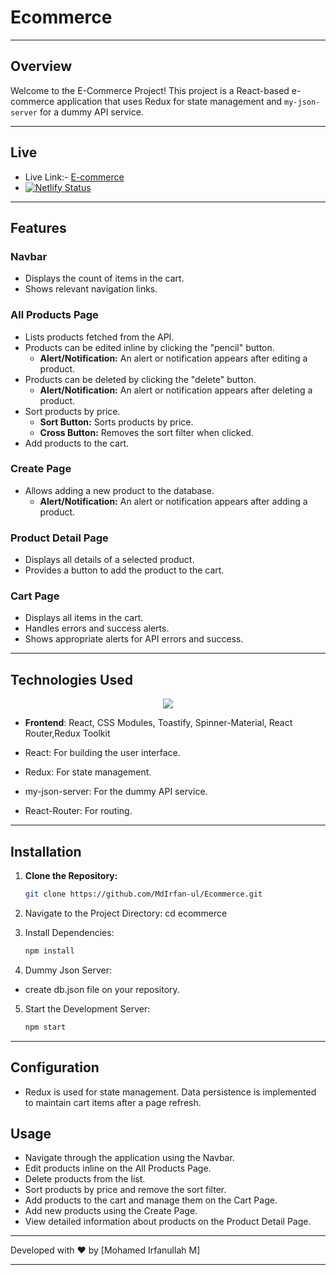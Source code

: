 # Ecommerce

___
## Overview 

Welcome to the E-Commerce Project! This project is a React-based e-commerce application that uses Redux for state management and `my-json-server` for a dummy API service. 
___

## Live

- Live Link:- <a href="https://ecomreactjs.netlify.app/" target=_blank>E-commerce</a>
- [![Netlify Status](https://api.netlify.com/api/v1/badges/4d7e909c-784e-4689-b7dd-c83e399341be/deploy-status)](https://app.netlify.com/sites/ecomreactjs/deploys)
___
## Features

### Navbar
- Displays the count of items in the cart.
- Shows relevant navigation links.

### All Products Page
- Lists products fetched from the API.
- Products can be edited inline by clicking the "pencil" button.
  - **Alert/Notification:** An alert or notification appears after editing a product.
- Products can be deleted by clicking the "delete" button.
  - **Alert/Notification:** An alert or notification appears after deleting a product.
- Sort products by price.
  - **Sort Button:** Sorts products by price.
  - **Cross Button:** Removes the sort filter when clicked.
- Add products to the cart.

### Create Page
- Allows adding a new product to the database.
  - **Alert/Notification:** An alert or notification appears after adding a product.

### Product Detail Page
- Displays all details of a selected product.
- Provides a button to add the product to the cart.

### Cart Page
- Displays all items in the cart.
- Handles errors and success alerts.
- Shows appropriate alerts for API errors and success.

___

## Technologies Used


<p align="center">
  <a href="https://skillicons.dev">
    <img src="https://skillicons.dev/icons?i=git,html,css,js,react,redux" />
  </a>
</p>

- **Frontend**: React, CSS Modules, Toastify, Spinner-Material, React Router,Redux Toolkit

- React: For building the user interface.
- Redux: For state management.
- my-json-server: For the dummy API service.
- React-Router: For routing.
___
## Installation

1. **Clone the Repository:**
   ```bash
   git clone https://github.com/MdIrfan-ul/Ecommerce.git
   ```

2. Navigate to the Project Directory:
    cd ecommerce

3. Install Dependencies:
    ```bash
    npm install
    ```
4. Dummy Json Server:
-  create db.json file on your repository.

5. Start the Development Server:
    ```bash
    npm start
    ```
___

## Configuration
- Redux is used for state management. Data persistence is implemented to maintain cart items after a page refresh.

## Usage
- Navigate through the application using the Navbar.
- Edit products inline on the All Products Page.
- Delete products from the list.
- Sort products by price and remove the sort filter.
- Add products to the cart and manage them on the Cart Page.
- Add new products using the Create Page.
- View detailed information about products on the Product Detail Page.

___


Developed with ❤️ by [Mohamed Irfanullah M]

___